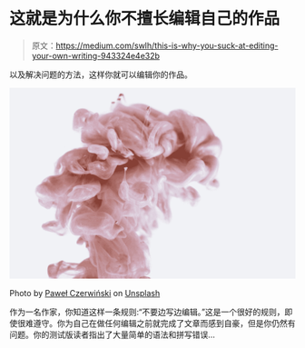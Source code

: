 # 这就是为什么你不擅长编辑自己的作品

> 原文：<https://medium.com/swlh/this-is-why-you-suck-at-editing-your-own-writing-943324e4e32b>

以及解决问题的方法，这样你就可以编辑你的作品。

![](img/f0d33aba12b513fed22d3fb07116ec48.png)

Photo by [Paweł Czerwiński](https://unsplash.com/@pawel_czerwinski?utm_source=medium&utm_medium=referral) on [Unsplash](https://unsplash.com?utm_source=medium&utm_medium=referral)

作为一名作家，你知道这样一条规则:“不要边写边编辑。”这是一个很好的规则，即使很难遵守。你为自己在做任何编辑之前就完成了文章而感到自豪，但是你仍然有问题。你的测试版读者指出了大量简单的语法和拼写错误…